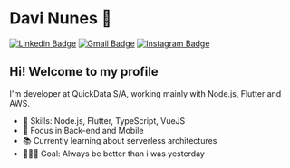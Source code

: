 # Davi Nunes :rocket:

[![Linkedin Badge](https://img.shields.io/badge/-pdavinunes-blue?style=flat-square&logo=Linkedin&logoColor=white&link=https://www.linkedin.com/in/pdavinunes/)](https://www.linkedin.com/in/pdavinunes/)
[![Gmail Badge](https://img.shields.io/badge/-gmail-c14438?style=flat-square&logo=Gmail&logoColor=white&link=mailto:p.davi.nunes@gmail.com)](mailto:p.davi.nunes@gmail.com)
[![Instagram Badge](https://img.shields.io/badge/-@pdavinl-C13584?style=flat-square&labelColor=C13584&logo=instagram&logoColor=white&link=https://www.instagram.com/pdavinl/)](https://www.instagram.com/pdavinl/)

## Hi! Welcome to my profile

I'm developer at QuickData S/A, working mainly with Node.js, Flutter and AWS.

 - 📌 Skills: Node.js, Flutter, TypeScript, VueJS 
 - 🎯 Focus in Back-end and Mobile
 - 📚 Currently learning about serverless architectures  
 - 👨🏽‍💻 Goal: Always be better than i was yesterday 

